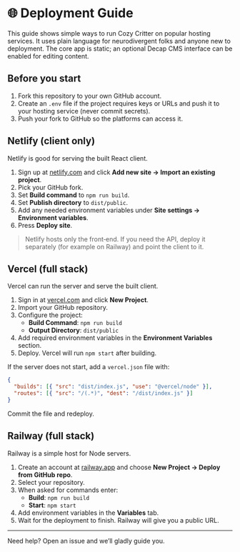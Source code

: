 # 🌐 Deployment Guide

This guide shows simple ways to run Cozy Critter on popular hosting services. It uses plain language for neurodivergent folks and anyone new to deployment.
The core app is static; an optional Decap CMS interface can be enabled for editing content.

## Before you start
1. Fork this repository to your own GitHub account.
2. Create an `.env` file if the project requires keys or URLs and push it to your hosting service (never commit secrets).
3. Push your fork to GitHub so the platforms can access it.

## Netlify (client only)
Netlify is good for serving the built React client.

1. Sign up at [netlify.com](https://netlify.com) and click **Add new site → Import an existing project**.
2. Pick your GitHub fork.
3. Set **Build command** to `npm run build`.
4. Set **Publish directory** to `dist/public`.
5. Add any needed environment variables under **Site settings → Environment variables**.
6. Press **Deploy site**.

> Netlify hosts only the front‑end. If you need the API, deploy it separately (for example on Railway) and point the client to it.

## Vercel (full stack)
Vercel can run the server and serve the built client.

1. Sign in at [vercel.com](https://vercel.com) and click **New Project**.
2. Import your GitHub repository.
3. Configure the project:
   - **Build Command**: `npm run build`
   - **Output Directory**: `dist/public`
4. Add required environment variables in the **Environment Variables** section.
5. Deploy. Vercel will run `npm start` after building.

If the server does not start, add a `vercel.json` file with:

```json
{
  "builds": [{ "src": "dist/index.js", "use": "@vercel/node" }],
  "routes": [{ "src": "/(.*)", "dest": "/dist/index.js" }]
}
```

Commit the file and redeploy.

## Railway (full stack)
Railway is a simple host for Node servers.

1. Create an account at [railway.app](https://railway.app) and choose **New Project → Deploy from GitHub repo**.
2. Select your repository.
3. When asked for commands enter:
   - **Build**: `npm run build`
   - **Start**: `npm start`
4. Add environment variables in the **Variables** tab.
5. Wait for the deployment to finish. Railway will give you a public URL.

---
Need help? Open an issue and we’ll gladly guide you.
